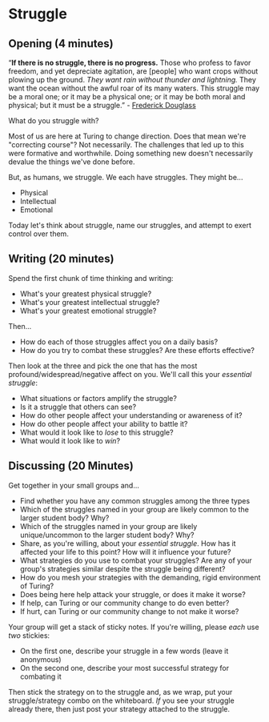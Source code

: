 # Struggle

## Opening (4 minutes)

“**If there is no struggle, there is no progress.** Those who profess to favor freedom, and yet depreciate agitation, are [people] who want crops without plowing up the ground. *They want rain without thunder and lightning.* They want the ocean without the awful roar of its many waters. This struggle may be a moral one; or it may be a physical one; or it may be both moral and physical; but it must be a struggle.” - [Frederick Douglass](https://www.goodreads.com/quotes/6398-if-there-is-no-struggle-there-is-no-progress-those
)

What do you struggle with?

Most of us are here at Turing to change direction. Does that mean we're "correcting course"? Not necessarily. The challenges that led up to this were formative and worthwhile. Doing something new doesn't necessarily devalue the things we've done before.

But, as humans, we struggle. We each have struggles. They might be...

* Physical
* Intellectual
* Emotional

Today let's think about struggle, name our struggles, and attempt to exert control over them.

## Writing (20 minutes)

Spend the first chunk of time thinking and writing:

* What's your greatest physical struggle?
* What's your greatest intellectual struggle?
* What's your greatest emotional struggle?

Then...

* How do each of those struggles affect you on a daily basis?
* How do you try to combat these struggles? Are these efforts effective?

Then look at the three and pick the one that has the most profound/widespread/negative affect on you. We'll call this your *essential struggle*:

* What situations or factors amplify the struggle?
* Is it a struggle that others can see?
* How do other people affect your understanding or awareness of it?
* How do other people affect your ability to battle it?
* What would it look like to *lose* to this struggle?
* What would it look like to *win*?

## Discussing (20 Minutes)

Get together in your small groups and...

* Find whether you have any common struggles among the three types
* Which of the struggles named in your group are likely common to the larger
student body? Why?
* Which of the struggles named in your group are likely unique/uncommon to the larger student body? Why?
* Share, as you're willing, about your *essential struggle*. How has it affected your life to this point? How will it influence your future?
* What strategies do you use to combat your struggles? Are any of your group's strategies similar despite the struggle being different?
* How do you mesh your strategies with the demanding, rigid environment of Turing?
* Does being here help attack your struggle, or does it make it worse?
* If help, can Turing or our community change to do even better?
* If hurt, can Turing or our community change to not make it worse?

Your group will get a stack of sticky notes. If you're willing, please *each* use *two* stickies:

* On the first one, describe your struggle in a few words (leave it anonymous)
* On the second one, describe your most successful strategy for combating it

Then stick the strategy on to the struggle and, as we wrap, put your struggle/strategy combo on the whiteboard. *If* you see your struggle already there, then just post your strategy attached to the struggle.
